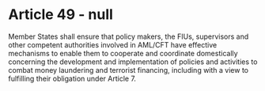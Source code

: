 # Article 49 - null


Member States shall ensure that policy makers, the FIUs, supervisors and other competent authorities involved in AML/CFT have effective mechanisms to enable them to cooperate and coordinate domestically concerning the development and implementation of policies and activities to combat money laundering and terrorist financing, including with a view to fulfilling their obligation under Article 7.
